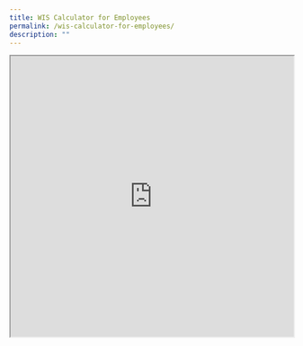 ```yaml
---
title: WIS Calculator for Employees
permalink: /wis-calculator-for-employees/
description: ""
---
```

<iframe src="https://www.checkfirst.gov.sg/c/54e5f74e-814c-4eba-8351-11c1e19e171e" style="width:100%;height:500px"></iframe>